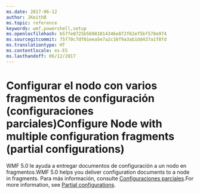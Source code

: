 ```yaml
---
ms.date: 2017-06-12
author: JKeithB
ms.topic: reference
keywords: wmf,powershell,setup
ms.openlocfilehash: b57fe0725b56981014346e872f62ef5bf578e974
ms.sourcegitcommit: 75f70c7df01eea5e7a2c16f9a3ab1dd437a1f8fd
ms.translationtype: HT
ms.contentlocale: es-ES
ms.lasthandoff: 06/12/2017
---
```

# <a name="configure-node-with-multiple-configuration-fragments-partial-configurations"></a><span data-ttu-id="aa8a1-102">Configurar el nodo con varios fragmentos de configuración (configuraciones parciales)</span><span class="sxs-lookup"><span data-stu-id="aa8a1-102">Configure Node with multiple configuration fragments (partial configurations)</span></span>

<span data-ttu-id="aa8a1-103">WMF 5.0 le ayuda a entregar documentos de configuración a un nodo en fragmentos.</span><span class="sxs-lookup"><span data-stu-id="aa8a1-103">WMF 5.0 helps you deliver configuration documents to a node in fragments.</span></span> <span data-ttu-id="aa8a1-104">Para más información, consulte [Configuraciones parciales](https://msdn.microsoft.com/powershell/dsc/partialconfigs).</span><span class="sxs-lookup"><span data-stu-id="aa8a1-104">For more information, see [Partial configurations](https://msdn.microsoft.com/powershell/dsc/partialconfigs).</span></span>

